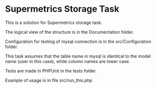 Supermetrics Storage Task
==


This is a solution for Supermetrics storage task.

The logical view of the structure is in the Documentation folder.

Configuration for testing of mysql connection is in the src/Configuration folder.

This task assumes that the table name in mysql is identical to the model name (user in this case), 
while column names are lower case.

Tests are made in PHPUnit in the tests folder.

Example of usage is in file src/run_this.php
